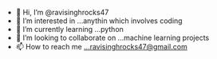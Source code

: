 - 👋 Hi, I’m @ravisinghrocks47
- 👀 I’m interested in ...anythin which involves coding
- 🌱 I’m currently learning ...python
- 💞️ I’m looking to collaborate on ...machine learning projects
- 📫 How to reach me ...ravisinghrocks47@gmail.com

<!---
ravisinghrocks47/ravisinghrocks47 is a ✨ special ✨ repository because its `README.md` (this file) appears on your GitHub profile.
You can click the Preview link to take a look at your changes.
--->
